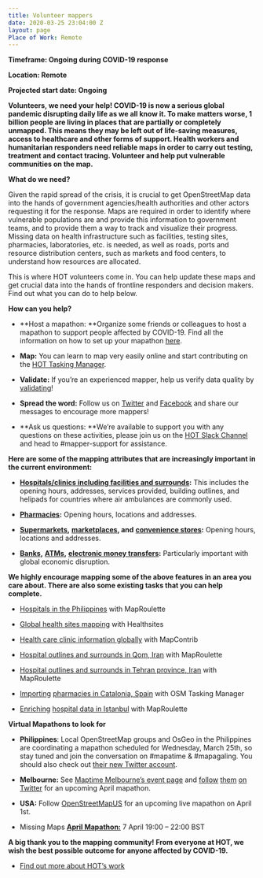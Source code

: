 ```yaml
---
title: Volunteer mappers
date: 2020-03-25 23:04:00 Z
layout: page
Place of Work: Remote
---
```


**Timeframe: Ongoing during COVID-19 response**

**Location: Remote**

**Projected start date: Ongoing**

**Volunteers, we need your help! COVID-19 is now a serious global pandemic disrupting daily life as we all know it. To make matters worse, 1 billion people are living in places that are partially or completely unmapped. This means they may be left out of life-saving measures, access to healthcare and other forms of support. Health workers and humanitarian responders need reliable maps in order to carry out testing, treatment and contact tracing. Volunteer and help put vulnerable communities on the map.**

**What do we need?**

Given the rapid spread of the crisis, it is crucial to get OpenStreetMap data into the hands of government agencies/health authorities and other actors requesting it for the response. Maps are required in order to identify where vulnerable populations are and provide this information to government teams, and to provide them a way to track and visualize their progress. Missing data on health infrastructure such as facilities, testing sites, pharmacies, laboratories, etc. is needed, as well as roads, ports and resource distribution centers, such as markets and food centers, to understand how resources are allocated.

This is where HOT volunteers come in. You can help update these maps and get crucial data into the hands of frontline responders and decision makers. Find out what you can do to help below.

**How can you help?**

* \*\*Host a mapathon: \*\*Organize some friends or colleagues to host a mapathon to support people affected by COVID-19. Find all the information on how to set up your mapathon [here](http://www.missingmaps.org/host/).

* **Map:** You can learn to map very easily online and start contributing on the [HOT Tasking Manager](https://tasks.hotosm.org/learn).

* **Validate:** If you’re an experienced mapper, help us verify data quality by [validating](http://www.missingmaps.org/validate/)!

* **Spread the word:** Follow us on [Twitter](https://twitter.com/hotosm) and [Facebook](https://www.facebook.com/hotosm/) and share our messages to encourage more mappers!

* \*\*Ask us questions: \*\*We’re available to support you with any questions on these activities, please join us on the [HOT Slack Channel](http://slack.hotosm.org/) and head to #mapper-support for assistance.

**Here are some of the mapping attributes that are increasingly important in the current environment:**

* **[Hospitals/clinics including facilities and surrounds](https://wiki.openstreetmap.org/wiki/Key:healthcare):** This includes the opening hours, addresses, services provided, building outlines, and helipads for countries where air ambulances are commonly used.

* **[Pharmacies](https://wiki.openstreetmap.org/wiki/Tag:amenity%3Dpharmacy):** Opening hours, locations and addresses.

* **[Supermarkets](https://wiki.openstreetmap.org/wiki/Tag:shop%3Dsupermarket),** **[marketplaces](https://wiki.openstreetmap.org/wiki/Tag:amenity%3Dmarketplace), and** **[convenience stores](https://wiki.openstreetmap.org/wiki/Tag:shop%3Dconvenience):** Opening hours, locations and addresses.

* **[Banks](https://wiki.openstreetmap.org/wiki/Tag:amenity%3Dbank),** **[ATMs](https://wiki.openstreetmap.org/wiki/Tag:amenity%3Datm),** **[electronic money transfers](https://wiki.openstreetmap.org/wiki/Tag:amenity%3Dmoney_transfer):** Particularly important with global economic disruption.

**We highly encourage mapping some of the above features in an area you care about. There are also some existing tasks that you can help complete.**

* [Hospitals in the Philippines](https://maproulette.org/browse/challenges/12979) with MapRoulette

* [Global health sites mapping](https://gitlab.com/dickoa/rhealthsites) with Healthsites

* [Health care clinic information globally](https://www.mapcontrib.xyz/t/35127d) with MapContrib

* [Hospital outlines and surrounds in Qom, Iran](https://maproulette.org/browse/challenges/12983) with MapRoulette

* [Hospital outlines and surrounds in Tehran province, Iran](https://maproulette.org/browse/challenges/12981) with MapRoulette

* [Importing](https://tareas.openstreetmap.es/project/157#task/318https://tareas.openstreetmap.es/project/157#task/318) [pharmacies in Catalonia, Spain](https://tareas.openstreetmap.es/project/157#task/318https://tareas.openstreetmap.es/project/157#task/318) with OSM Tasking Manager

* [Enriching](https://maproulette.org/browse/challenges/12988) [hospital data in Istanbul](https://maproulette.org/browse/challenges/12988) with MapRoulette

**Virtual Mapathons to look for**

* **Philippines**: Local OpenStreetMap groups and OsGeo in the Philippines are coordinating a mapathon scheduled for Wednesday, March 25th, so stay tuned and join the conversation on #mapatime & #mapagaling. You should also check out [their new Twitter account](https://twitter.com/mappingministry).

* **Melbourne:** See [Maptime Melbourne’s event page](https://www.meetup.com/en-AU/Maptime-Melbourne/) and [follow](https://twitter.com/maptimemelb) [them](https://twitter.com/maptimemelb) [on Twitter](https://twitter.com/maptimemelb) for an upcoming April mapathon.

* **USA:** Follow [OpenStreetMapUS](https://twitter.com/OpenStreetMapUS/status/1240460820158582784) for an upcoming live mapathon on April 1st.

* Missing Maps **[April Mapathon:](https://www.eventbrite.co.uk/e/online-missing-maps-april-mapathon-tickets-99003635539)** 7 April 19:00 – 22:00 BST

**A big thank you to the mapping community! From everyone at HOT, we wish the best possible outcome for anyone affected by COVID-19.**

* [Find out more about HOT’s work](https://www.hotosm.org/)